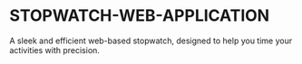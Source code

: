 # STOPWATCH-WEB-APPLICATION
A sleek and efficient web-based stopwatch, designed to help you time your activities with precision.
